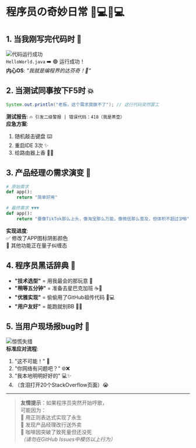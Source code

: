 

# 程序员の奇妙日常 👨💻👩💻

## 1. 当我刚写完代码时 🌱  
![代码运行成功](https://media.giphy.com/media/l0HlOBZcl7sbV6LnO/giphy.gif)  
`HelloWorld.java` ➡️ 🟢 运行成功！  
**内心OS**: _"我就是编程界的达芬奇！🎨"_

## 2. 当测试同事按下F5时 💥  
```java
System.out.println("老板，这个需求我做不了"); // 这行代码突然罢工
```  
**测试报告**: `🔥 引发二级警报 | 错误代码：418（我是茶壶）`  
**应急方案**:  
1. 随机敲击键盘 ⌨️  
2. 重启IDE 3次 ✨  
3. 给路由器上香 📡🙏  

## 3. 产品经理の需求演变 🤝  
```python
# 原始需求  
def app():
    return "简单好用"

# 最终需求 ▼▼▼  
def app():
    return "要像TikTok那么上头，像淘宝那么万能，像微信那么普及，但体积不超过1MB"
```  
**实现进度**:  
✅ 修改了APP图标阴影颜色  
🚫 其他功能正在量子纠缠态  

## 4. 程序员黑话辞典 📖  
- **"技术选型"** = 用我最会的那玩意 🤹  
- **"稍等五分钟"** = 准备去星巴克加班 ☕🌙  
- **"优雅实现"** = 偷偷用了GitHub祖传代码 🧑💻  
- **"用户友好"** = 能跑就别BB 🏃💨  

## 5. 当用户现场报bug时 🐞  
![惊慌失措](https://media.giphy.com/media/3o7aTskHEUdgCQAXde/giphy.gif)  
**标准应对流程**:  
1. "这不可能！" 🤯  
2. "你网络有问题吧？" 🌐❌  
3. "我本地明明好好的" 💻✨  
4. （含泪打开20个StackOverflow页面）😭  

---  
> **友情提示**：如果程序员突然开始哼歌，  
> 可能因为：  
> 🔹 用正则表达式实现了永生  
> 🔹 发现产品经理改行送外卖  
> 🔹 咖啡因突破了致死量但还没死  
> _（请勿在GitHub Issues中模仿以上行为）_
```
